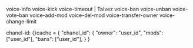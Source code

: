 voice-info
voice-kick
voice-timeout | Talvez
voice-ban
voice-unban
voice-vote-ban
voice-add-mod
voice-del-mod
voice-transfer-owner
voice-change-limit


chanel-id: {}cache = {
    "chanel_id": {
        "owner": "user_id",
        "mods": ["user_id"],
        "bans": ["user_id"],
    }
}
